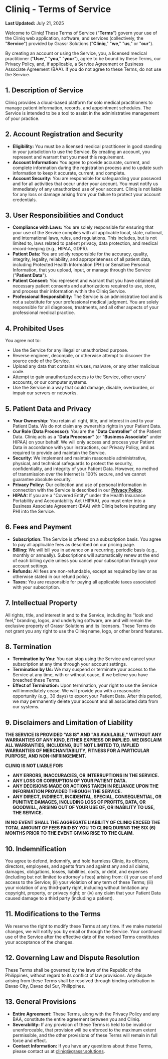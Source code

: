 # Cliniq - Terms of Service

**Last Updated:** July 21, 2025

Welcome to Cliniq! These Terms of Service ("**Terms**") govern your use of the Cliniq web application, software, and services (collectively, the "**Service**") provided by Grassr Solutions ("**Cliniq**," "**we**," "**us**," or "**our**").

By creating an account or using the Service, you, a licensed medical practitioner ("**User**," "**you**," "**your**"), agree to be bound by these Terms, our Privacy Policy, and, if applicable, a Service Agreement or Business Associate Agreement (BAA). If you do not agree to these Terms, do not use the Service.

## 1. Description of Service

Cliniq provides a cloud-based platform for solo medical practitioners to manage patient information, records, and appointment schedules. The Service is intended to be a tool to assist in the administrative management of your practice.

## 2. Account Registration and Security

*   **Eligibility:** You must be a licensed medical practitioner in good standing in your jurisdiction to use the Service. By creating an account, you represent and warrant that you meet this requirement.
*   **Account Information:** You agree to provide accurate, current, and complete information during the registration process and to update such information to keep it accurate, current, and complete.
*   **Account Security:** You are responsible for safeguarding your password and for all activities that occur under your account. You must notify us immediately of any unauthorized use of your account. Cliniq is not liable for any loss or damage arising from your failure to protect your account credentials.

## 3. User Responsibilities and Conduct

*   **Compliance with Laws:** You are solely responsible for ensuring that your use of the Service complies with all applicable local, state, national, and international laws, rules, and regulations. This includes, but is not limited to, laws related to patient privacy, data protection, and medical record-keeping (e.g., HIPAA, GDPR).
*   **Patient Data:** You are solely responsible for the accuracy, quality, integrity, legality, reliability, and appropriateness of all patient data, including Protected Health Information (PHI) or Sensitive Personal Information, that you upload, input, or manage through the Service ("**Patient Data**").
*   **Patient Consent:** You represent and warrant that you have obtained all necessary patient consents and authorizations required to use, store, and process their information within the Cliniq Service.
*   **Professional Responsibility:** The Service is an administrative tool and is not a substitute for your professional medical judgment. You are solely responsible for all diagnoses, treatments, and all other aspects of your professional medical practice.

## 4. Prohibited Uses

You agree not to:
*   Use the Service for any illegal or unauthorized purpose.
*   Reverse engineer, decompile, or otherwise attempt to discover the source code of the Service.
*   Upload any data that contains viruses, malware, or any other malicious code.
*   Attempt to gain unauthorized access to the Service, other users' accounts, or our computer systems.
*   Use the Service in a way that could damage, disable, overburden, or impair our servers or networks.

## 5. Patient Data and Privacy

*   **Your Ownership:** You retain all right, title, and interest in and to your Patient Data. We do not claim any ownership rights in your Patient Data.
*   **Our Role (Data Processor):** You are the "**Data Controller**" of the Patient Data. Cliniq acts as a "**Data Processor**" (or "**Business Associate**" under HIPAA) on your behalf. We will only access and process your Patient Data in accordance with your instructions, our Privacy Policy, and as required to provide and maintain the Service.
*   **Security:** We implement and maintain reasonable administrative, physical, and technical safeguards to protect the security, confidentiality, and integrity of your Patient Data. However, no method of transmission over the Internet is 100% secure, and we cannot guarantee absolute security.
*   **Privacy Policy:** Our collection and use of personal information in connection with the Service is described in our **[Privacy Policy](https://github.com/grassr-solutions/cliniq/blob/main/privacy-policy.MD)**.
*   **HIPAA:** If you are a "Covered Entity" under the Health Insurance Portability and Accountability Act (HIPAA), you must enter into a Business Associate Agreement (BAA) with Cliniq before inputting any PHI into the Service.

## 6. Fees and Payment

*   **Subscription:** The Service is offered on a subscription basis. You agree to pay all applicable fees as described on our pricing page.
*   **Billing:** We will bill you in advance on a recurring, periodic basis (e.g., monthly or annually). Subscriptions will automatically renew at the end of each billing cycle unless you cancel your subscription through your account settings.
*   **Refunds:** All fees are non-refundable, except as required by law or as otherwise stated in our refund policy.
*   **Taxes:** You are responsible for paying all applicable taxes associated with your subscription.

## 7. Intellectual Property

All rights, title, and interest in and to the Service, including its "look and feel," branding, logos, and underlying software, are and will remain the exclusive property of Grassr Solutions and its licensors. These Terms do not grant you any right to use the Cliniq name, logo, or other brand features.

## 8. Termination

*   **Termination by You:** You can stop using the Service and cancel your subscription at any time through your account settings.
*   **Termination by Us:** We may suspend or terminate your access to the Service at any time, with or without cause, if we believe you have breached these Terms.
*   **Effect of Termination:** Upon termination, your right to use the Service will immediately cease. We will provide you with a reasonable opportunity (e.g., 30 days) to export your Patient Data. After this period, we may permanently delete your account and all associated data from our systems.

## 9. Disclaimers and Limitation of Liability

**THE SERVICE IS PROVIDED "AS IS" AND "AS AVAILABLE," WITHOUT ANY WARRANTIES OF ANY KIND, EITHER EXPRESS OR IMPLIED. WE DISCLAIM ALL WARRANTIES, INCLUDING, BUT NOT LIMITED TO, IMPLIED WARRANTIES OF MERCHANTABILITY, FITNESS FOR A PARTICULAR PURPOSE, AND NON-INFRINGEMENT.**

**CLINIQ IS NOT LIABLE FOR:**
*   **ANY ERRORS, INACCURACIES, OR INTERRUPTIONS IN THE SERVICE.**
*   **ANY LOSS OR CORRUPTION OF YOUR PATIENT DATA.**
*   **ANY DECISIONS MADE OR ACTIONS TAKEN IN RELIANCE UPON THE INFORMATION PROVIDED THROUGH THE SERVICE.**
*   **ANY DIRECT, INDIRECT, INCIDENTAL, SPECIAL, CONSEQUENTIAL, OR PUNITIVE DAMAGES, INCLUDING LOSS OF PROFITS, DATA, OR GOODWILL, ARISING OUT OF YOUR USE OF, OR INABILITY TO USE, THE SERVICE.**

**IN NO EVENT SHALL THE AGGREGATE LIABILITY OF CLINIQ EXCEED THE TOTAL AMOUNT OF FEES PAID BY YOU TO CLINIQ DURING THE SIX (6) MONTHS PRIOR TO THE EVENT GIVING RISE TO THE CLAIM.**

## 10. Indemnification

You agree to defend, indemnify, and hold harmless Cliniq, its officers, directors, employees, and agents from and against any and all claims, damages, obligations, losses, liabilities, costs, or debt, and expenses (including but not limited to attorney's fees) arising from: (i) your use of and access to the Service; (ii) your violation of any term of these Terms; (iii) your violation of any third-party right, including without limitation any copyright, property, or privacy right; or (iv) any claim that your Patient Data caused damage to a third party (including a patient).

## 11. Modifications to the Terms

We reserve the right to modify these Terms at any time. If we make material changes, we will notify you by email or through the Service. Your continued use of the Service after the effective date of the revised Terms constitutes your acceptance of the changes.

## 12. Governing Law and Dispute Resolution

These Terms shall be governed by the laws of the Republic of the Philippines, without regard to its conflict of law provisions. Any dispute arising from these Terms shall be resolved through binding arbitration in Davao City, Davao del Sur, Philippines.

## 13. General Provisions

*   **Entire Agreement:** These Terms, along with the Privacy Policy and any BAA, constitute the entire agreement between you and Cliniq.
*   **Severability:** If any provision of these Terms is held to be invalid or unenforceable, that provision will be enforced to the maximum extent permissible, and the other provisions of these Terms will remain in full force and effect.
*   **Contact Information:** If you have any questions about these Terms, please contact us at cliniq@grassr.solutions.
